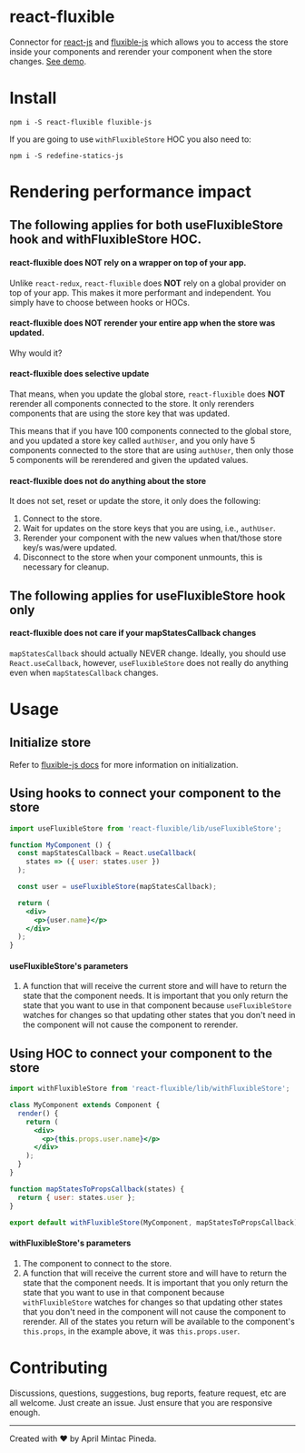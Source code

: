 <!-- @format -->

# react-fluxible

Connector for [react-js](https://github.com/facebook/react/) and [fluxible-js](https://github.com/aprilmintacpineda/fluxible-js) which allows you to access the store inside your components and rerender your component when the store changes. [See demo](https://aprilmintacpineda.github.io/react-fluxible/).

# Install

```
npm i -S react-fluxible fluxible-js
```

If you are going to use `withFluxibleStore` HOC you also need to:

```
npm i -S redefine-statics-js
```

# Rendering performance impact

## The following applies for both useFluxibleStore hook and withFluxibleStore HOC.

#### react-fluxible does NOT rely on a wrapper on top of your app.

Unlike `react-redux`, `react-fluxible` does **NOT** rely on a global provider on top of your app. This makes it more performant and independent. You simply have to choose between hooks or HOCs.

#### react-fluxible does NOT rerender your entire app when the store was updated.

Why would it?

#### react-fluxible does selective update

That means, when you update the global store, `react-fluxible` does **NOT** rerender all components connected to the store. It only rerenders components that are using the store key that was updated.

This means that if you have 100 components connected to the global store, and you updated a store key called `authUser`, and you only have 5 components connected to the store that are using `authUser`, then only those 5 components will be rerendered and given the updated values.

#### react-fluxible does not do anything about the store

It does not set, reset or update the store, it only does the following:

1. Connect to the store.
2. Wait for updates on the store keys that you are using, i.e., `authUser`.
3. Rerender your component with the new values when that/those store key/s was/were updated.
4. Disconnect to the store when your component unmounts, this is necessary for cleanup.

## The following applies for useFluxibleStore hook only

#### react-fluxible does not care if your mapStatesCallback changes

`mapStatesCallback` should actually NEVER change. Ideally, you should use `React.useCallback`, however, `useFluxibleStore` does not really do anything even when `mapStatesCallback` changes.

# Usage

## Initialize store

Refer to [fluxible-js docs](https://github.com/aprilmintacpineda/fluxible-js#usage) for more information on initialization.

## Using hooks to connect your component to the store

```jsx
import useFluxibleStore from 'react-fluxible/lib/useFluxibleStore';

function MyComponent () {
  const mapStatesCallback = React.useCallback(
    states => ({ user: states.user })
  );

  const user = useFluxibleStore(mapStatesCallback);

  return (
    <div>
      <p>{user.name}</p>
    </div>
  );
}
```

#### useFluxibleStore's parameters

1. A function that will receive the current store and will have to return the state that the component needs. It is important that you only return the state that you want to use in that component because `useFluxibleStore` watches for changes so that updating other states that you don't need in the component will not cause the component to rerender.

## Using HOC to connect your component to the store

```jsx
import withFluxibleStore from 'react-fluxible/lib/withFluxibleStore';

class MyComponent extends Component {
  render() {
    return (
      <div>
        <p>{this.props.user.name}</p>
      </div>
    );
  }
}

function mapStatesToPropsCallback(states) {
  return { user: states.user };
}

export default withFluxibleStore(MyComponent, mapStatesToPropsCallback);
```

#### withFluxibleStore's parameters

1. The component to connect to the store.
2. A function that will receive the current store and will have to return the state that the component needs. It is important that you only return the state that you want to use in that component because `withFluxibleStore` watches for changes so that updating other states that you don't need in the component will not cause the component to rerender. All of the states you return will be available to the component's `this.props`, in the example above, it was `this.props.user`.

# Contributing

Discussions, questions, suggestions, bug reports, feature request, etc are all welcome. Just create an issue. Just ensure that you are responsive enough.

---

Created with :heart: by April Mintac Pineda.
